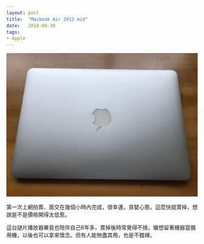 ```yaml
---
layout: post
title:  "Macbook Air 2012 mid"
date:   2018-08-30
tags:
- Apple
---
```

![Apple Macbook Air 2012 mid](/assets/media/2018-08-30-Apple-Macbook-Air-2012-mid.jpg)

第一次上網拍賣、面交在幾個小時內完成，很幸運。貪婪心態，這麼快就賣掉，想說是不是價格開得太低惹。

這台謎片播放器畢竟也陪伴自己6年多，賣掉後時常覺得不捨。蠻想留著機器當備用機，以後也可以拿來懷念。但有人能物盡其用，也是不錯辣。